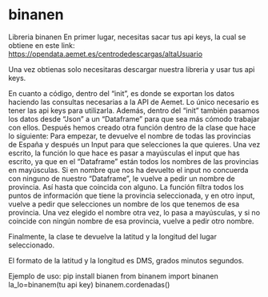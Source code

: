 # binanen
Libreria binanen
En primer lugar, necesitas sacar tus api keys, la cual se obtiene en este link: https://opendata.aemet.es/centrodedescargas/altaUsuario

Una vez obtienas solo necesitaras descargar nuestra libreria y usar tus api keys.

En cuanto a código, dentro del “init”, es donde se exportan los datos haciendo las consultas necesarias a la API de Aemet. Lo único necesario es tener las api keys para utilizarla. Además, dentro del “init” también pasamos los datos desde “Json” a un “Dataframe” para que sea más cómodo trabajar con ellos. Después hemos creado otra función dentro de la clase que hace lo siguiente:
Para empezar, te devuelve el nombre de todas las provincias de España y después un Input para que selecciones la que quieres.
Una vez escrito, la función lo que hace es pasar a mayúsculas el input que has escrito, ya que en el “Dataframe” están todos los nombres de las provincias en mayúsculas.
Si en nombre que nos ha devuelto el input no concuerda con ninguno de nuestro “Dataframe”, le vuelve a pedir un nombre de provincia. Así hasta que coincida con alguno.
La función filtra todos los puntos de información que tiene la provincia seleccionada, y en otro input, vuelve a pedir que selecciones un nombre de los que tenemos de esa provincia.
Una vez elegido el nombre otra vez, lo pasa a mayúsculas, y si no coincide con ningún nombre de esa provincia, vuelve a pedir otro nombre.

Finalmente, la clase te devuelve la latitud y la longitud del lugar seleccionado.

El formato de la latitud y la longitud es DMS, grados minutos segundos.

Ejemplo de uso:
pip install bianen 
from binanem import binanen 
la_lo=binanem(tu api key) 
binanem.cordenadas()

